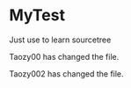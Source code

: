 # MyTest
Just use to learn sourcetree

Taozy00 has changed the file.

Taozy002 has changed the file.
